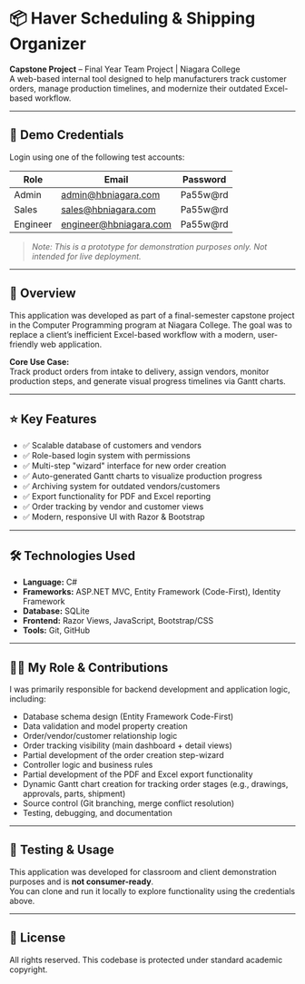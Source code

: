 # 📦 Haver Scheduling & Shipping Organizer

**Capstone Project** – Final Year Team Project | Niagara College  
A web-based internal tool designed to help manufacturers track customer orders, manage production timelines, and modernize their outdated Excel-based workflow.

---

## 🔐 Demo Credentials

Login using one of the following test accounts:

| Role      | Email                     | Password   |
|-----------|---------------------------|------------|
| Admin     | admin@hbniagara.com       | Pa55w@rd   |
| Sales     | sales@hbniagara.com       | Pa55w@rd   |
| Engineer  | engineer@hbniagara.com    | Pa55w@rd   |

> _Note: This is a prototype for demonstration purposes only. Not intended for live deployment._

---

## 🧭 Overview

This application was developed as part of a final-semester capstone project in the Computer Programming program at Niagara College. The goal was to replace a client’s inefficient Excel-based workflow with a modern, user-friendly web application.

**Core Use Case:**  
Track product orders from intake to delivery, assign vendors, monitor production steps, and generate visual progress timelines via Gantt charts.

---

## ⭐ Key Features

- ✅ Scalable database of customers and vendors  
- ✅ Role-based login system with permissions  
- ✅ Multi-step "wizard" interface for new order creation  
- ✅ Auto-generated Gantt charts to visualize production progress  
- ✅ Archiving system for outdated vendors/customers  
- ✅ Export functionality for PDF and Excel reporting  
- ✅ Order tracking by vendor and customer views  
- ✅ Modern, responsive UI with Razor & Bootstrap  

---

## 🛠️ Technologies Used

- **Language:** C#  
- **Frameworks:** ASP.NET MVC, Entity Framework (Code-First), Identity Framework  
- **Database:** SQLite  
- **Frontend:** Razor Views, JavaScript, Bootstrap/CSS  
- **Tools:** Git, GitHub  

---

## 👨‍💻 My Role & Contributions

I was primarily responsible for backend development and application logic, including:

- Database schema design (Entity Framework Code-First)  
- Data validation and model property creation  
- Order/vendor/customer relationship logic  
- Order tracking visibility (main dashboard + detail views)  
- Partial development of the order creation step-wizard  
- Controller logic and business rules  
- Partial development of the PDF and Excel export functionality  
- Dynamic Gantt chart creation for tracking order stages (e.g., drawings, approvals, parts, shipment)  
- Source control (Git branching, merge conflict resolution)  
- Testing, debugging, and documentation  

---

## 🧪 Testing & Usage

This application was developed for classroom and client demonstration purposes and is **not consumer-ready**.  
You can clone and run it locally to explore functionality using the credentials above.

---

## 📄 License

All rights reserved. This codebase is protected under standard academic copyright.

